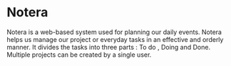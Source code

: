 # Notera
Notera is a web-based system used for planning our daily events. Notera helps us manage our project or everyday tasks in an effective and orderly manner. It divides the tasks into three parts : To do , Doing and Done. Multiple projects can be created by a single user.
